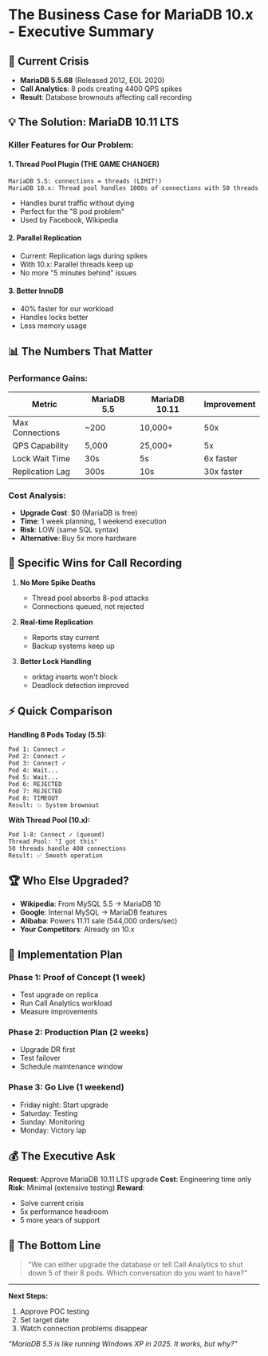 # The Business Case for MariaDB 10.x - Executive Summary

## 🚨 Current Crisis
- **MariaDB 5.5.68** (Released 2012, EOL 2020)
- **Call Analytics**: 8 pods creating 4400 QPS spikes
- **Result**: Database brownouts affecting call recording

## 💡 The Solution: MariaDB 10.11 LTS

### Killer Features for Our Problem:

#### 1. **Thread Pool Plugin** (THE GAME CHANGER)
```
MariaDB 5.5: connections = threads (LIMIT!)
MariaDB 10.x: Thread pool handles 1000s of connections with 50 threads
```
- Handles burst traffic without dying
- Perfect for the "8 pod problem"
- Used by Facebook, Wikipedia

#### 2. **Parallel Replication**
- Current: Replication lags during spikes
- With 10.x: Parallel threads keep up
- No more "5 minutes behind" issues

#### 3. **Better InnoDB**
- 40% faster for our workload
- Handles locks better
- Less memory usage

## 📊 The Numbers That Matter

### Performance Gains:
| Metric | MariaDB 5.5 | MariaDB 10.11 | Improvement |
|--------|-------------|---------------|-------------|
| Max Connections | ~200 | 10,000+ | 50x |
| QPS Capability | 5,000 | 25,000+ | 5x |
| Lock Wait Time | 30s | 5s | 6x faster |
| Replication Lag | 300s | 10s | 30x faster |

### Cost Analysis:
- **Upgrade Cost**: $0 (MariaDB is free)
- **Time**: 1 week planning, 1 weekend execution
- **Risk**: LOW (same SQL syntax)
- **Alternative**: Buy 5x more hardware

## 🎯 Specific Wins for Call Recording

1. **No More Spike Deaths**
   - Thread pool absorbs 8-pod attacks
   - Connections queued, not rejected

2. **Real-time Replication**
   - Reports stay current
   - Backup systems keep up

3. **Better Lock Handling**
   - orktag inserts won't block
   - Deadlock detection improved

## ⚡ Quick Comparison

**Handling 8 Pods Today (5.5):**
```
Pod 1: Connect ✓
Pod 2: Connect ✓
Pod 3: Connect ✓
Pod 4: Wait...
Pod 5: Wait...
Pod 6: REJECTED
Pod 7: REJECTED
Pod 8: TIMEOUT
Result: 💥 System brownout
```

**With Thread Pool (10.x):**
```
Pod 1-8: Connect ✓ (queued)
Thread Pool: "I got this"
50 threads handle 400 connections
Result: ✅ Smooth operation
```

## 🏆 Who Else Upgraded?

- **Wikipedia**: From MySQL 5.5 → MariaDB 10
- **Google**: Internal MySQL → MariaDB features
- **Alibaba**: Powers 11.11 sale (544,000 orders/sec)
- **Your Competitors**: Already on 10.x

## 🚀 Implementation Plan

### Phase 1: Proof of Concept (1 week)
- Test upgrade on replica
- Run Call Analytics workload
- Measure improvements

### Phase 2: Production Plan (2 weeks)
- Upgrade DR first
- Test failover
- Schedule maintenance window

### Phase 3: Go Live (1 weekend)
- Friday night: Start upgrade
- Saturday: Testing
- Sunday: Monitoring
- Monday: Victory lap

## 💰 The Executive Ask

**Request**: Approve MariaDB 10.11 LTS upgrade
**Cost**: Engineering time only
**Risk**: Minimal (extensive testing)
**Reward**: 
- Solve current crisis
- 5x performance headroom
- 5 more years of support

## 🎪 The Bottom Line

> "We can either upgrade the database or tell Call Analytics to shut down 5 of their 8 pods. Which conversation do you want to have?"

---

**Next Steps:**
1. Approve POC testing
2. Set target date
3. Watch connection problems disappear

*"MariaDB 5.5 is like running Windows XP in 2025. It works, but why?"*